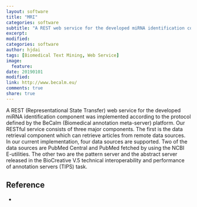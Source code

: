 ```yaml
---
layout: software
title: "MRI"
categories: software
subtitle: "A REST web service for the developed miRNA identification component was implemented according to the protocol defined by the BeCalm platform"
excerpt:
modified:
categories: software
author: hjdai
tags: [Biomedical Text Mining, Web Service]
image:
  feature:
date: 20190101
modified: 
link: http://www.becalm.eu/
comments: true
share: true
---
```


A REST (Representational State Transfer) web service for the developed miRNA identification component was implemented according to the protocol defined by the BeCalm (Biomedical annotation meta-server) platform. Our RESTful service consists of three major components. The first is the data retrieval component which can retrieve articles from remote data sources. In our current implementation, four data sources are supported. Two of the data sources are PubMed Central and PubMed fetched by using the NCBI E-utilities. The other two are the pattern server and the abstract server released in the BioCreative V.5 technical interoperability and performance of annotation servers (TIPS) task.

## Reference

- 